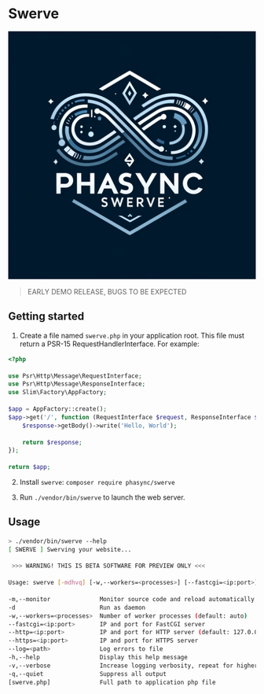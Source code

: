 # Swerve

![SWERVE](swerve-logo.png)

> EARLY DEMO RELEASE, BUGS TO BE EXPECTED

## Getting started

1. Create a file named `swerve.php` in your application root. This file must return
   a PSR-15 RequestHandlerInterface. For example:

```php
<?php

use Psr\Http\Message\RequestInterface;
use Psr\Http\Message\ResponseInterface;
use Slim\Factory\AppFactory;

$app = AppFactory::create();
$app->get('/', function (RequestInterface $request, ResponseInterface $response) {
    $response->getBody()->write('Hello, World');

    return $response;
});

return $app;
```

2. Install `swerve`: `composer require phasync/swerve`

3. Run `./vendor/bin/swerve` to launch the web server.

## Usage

```bash
> ./vendor/bin/swerve --help
[ SWERVE ] Swerving your website...

 >>> WARNING! THIS IS BETA SOFTWARE FOR PREVIEW ONLY <<<

Usage: swerve [-mdhvq] [-w,--workers=<processes>] [--fastcgi=<ip:port>] [--http=<ip:port>] [--https=<ip:port>] [--log=<path>] [swerve.php]

-m,--monitor              Monitor source code and reload automatically
-d                        Run as daemon
-w,--workers=<processes>  Number of worker processes (default: auto)
--fastcgi=<ip:port>       IP and port for FastCGI server
--http=<ip:port>          IP and port for HTTP server (default: 127.0.0.1:8080)
--https=<ip:port>         IP and port for HTTPS server
--log=<path>              Log errors to file
-h,--help                 Display this help message
-v,--verbose              Increase logging verbosity, repeat for higher verbosity
-q,--quiet                Suppress all output
[swerve.php]              Full path to application php file
```
